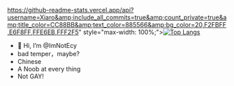 https://github-readme-stats.vercel.app/api?username=Xiaro&amp;include_all_commits=true&amp;count_private=true&amp;title_color=CC88BB&amp;text_color=885566&amp;bg_color=20,F2FBFF,E6F8FF,FFE6EB,FFF2F5" style="max-width: 100%;"></a>[![Top Langs](https://github-readme-stats.vercel.app/api/top-langs/?username=ImNotEcy)](https://github.com/anuraghazra/github-readme-stats)
- 👋 Hi, I’m @ImNotEcy
- bad temper，maybe?
- Chinese
- A Noob at every thing
- Not GAY!
<!---
ImNotEcy/ImNotEcy is a ✨ special ✨ repository because its `README.md` (this file) appears on your GitHub profile.
You can click the Preview link to take a look at your changes.
--->
